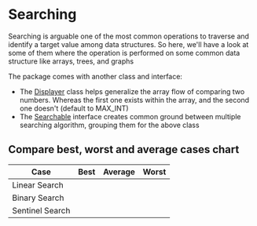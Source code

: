# Searching

Searching is arguable one of the most common operations to traverse and identify a target value among data structures. So here, we'll have a look
at some of them where the operation is performed on some common data structure like arrays, trees, and graphs

The package comes with another class and interface:
- The [Displayer](./Displayer.java) class helps generalize the array flow of comparing two numbers. Whereas the first one exists within the array, and the second one doesn't (default to MAX_INT)
- The [Searchable](./Searchable.java) interface creates common ground between multiple searching algorithm, grouping them for the above class

## Compare best, worst and average cases chart

| Case            	 | Best 	| Average 	| Worst 	|
|-------------------|------	|---------	|-------	|
| Linear Search   	 |      	|         	|       	|
| Binary Search   	 |      	|         	|       	|
| Sentinel Search 	 |      	|         	|       	|